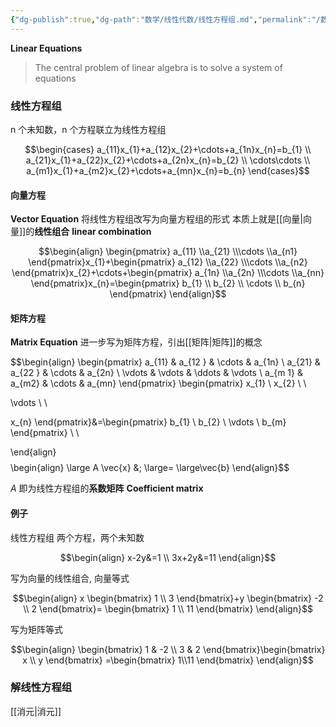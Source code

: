 ```yaml
---
{"dg-publish":true,"dg-path":"数学/线性代数/线性方程组.md","permalink":"/数学/线性代数/线性方程组/","dgPassFrontmatter":true,"noteIcon":"","created":"2024-05-21T15:20:28.621+08:00","updated":"2024-07-01T23:35:20.891+08:00"}
---
```


**Linear Equations** 
>The central problem of linear algebra is to solve a system of equations  
 
### 线性方程组
n 个未知数，n 个方程联立为线性方程组

$$\begin{cases}
a_{11}x_{1}+a_{12}x_{2}+\cdots+a_{1n}x_{n}=b_{1} \\
a_{21}x_{1}+a_{22}x_{2}+\cdots+a_{2n}x_{n}=b_{2} \\ 
\cdots\cdots \\
a_{m1}x_{1}+a_{m2}x_{2}+\cdots+a_{mn}x_{n}=b_{n}
\end{cases}$$

#### 向量方程
**Vector Equation**
将线性方程组改写为向量方程组的形式
本质上就是[[向量\|向量]]的**线性组合**  **linear combination**


$$\begin{align}
\begin{pmatrix}
a_{11} \\a_{21} \\\cdots \\a_{n1}
\end{pmatrix}x_{1}+\begin{pmatrix}
a_{12} \\a_{22} \\\cdots \\a_{n2}
\end{pmatrix}x_{2}+\cdots+\begin{pmatrix}
a_{1n} \\a_{2n} \\\cdots \\a_{nn}
\end{pmatrix}x_{n}=\begin{pmatrix}
b_{1} \\
b_{2} \\
\cdots \\
b_{n}
\end{pmatrix}
\end{align}$$


#### 矩阵方程
**Matrix Equation**
进一步写为矩阵方程，引出[[矩阵\|矩阵]]的概念

$$\begin{align}
\begin{pmatrix}
a_{11} & a_{12 } & \cdots & a_{1n} \\
a_{21} & a_{22 } & \cdots & a_{2n} \\
\vdots  &  \vdots  & \ddots  & \vdots \\
a_{m 1} & a_{m2} & \cdots  & a_{mn}
\end{pmatrix} 
\begin{pmatrix}
x_{1} \\
x_{2} \\ \\

\vdots \\ \\

x_{n}
\end{pmatrix}&=\begin{pmatrix}
b_{1} \\
b_{2} \\
\vdots \\
b_{m}
\end{pmatrix} \\ \\

\end{align}$$
$$\begin{align}
\large  A \vec{x} &\; \large= \large\vec{b}
\end{align}$$

$A$ 即为线性方程组的**系数矩阵**  **Coefficient matrix**

#### 例子
线性方程组
两个方程，两个未知数

$$\begin{align}
x-2y&=1 \\
3x+2y&=11
\end{align}$$

写为向量的线性组合, 向量等式

$$\begin{align}
x \begin{bmatrix}
1 \\
3
\end{bmatrix}+y \begin{bmatrix}
-2 \\
2
\end{bmatrix}= \begin{bmatrix}
1 \\
11
\end{bmatrix}
\end{align}$$

写为矩阵等式


$$\begin{align}
\begin{bmatrix}
1 & -2 \\
3 & 2
\end{bmatrix}\begin{bmatrix}
x \\ y
\end{bmatrix} =\begin{bmatrix}
1\\11
\end{bmatrix}
\end{align}$$


### 解线性方程组
[[消元\|消元]]

